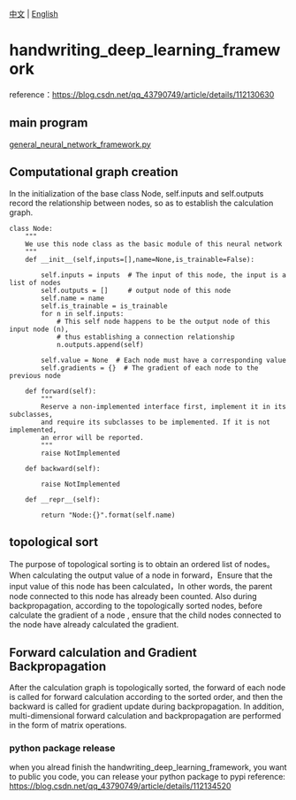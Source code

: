 [中文](./README_zh.md) | [English](#)
# handwriting_deep_learning_framework

reference：https://blog.csdn.net/qq_43790749/article/details/112130630

## main program
[general_neural_network_framework.py](./general_neural_network_framework.py)


## Computational graph creation 
In the initialization of the base class Node, self.inputs and self.outputs record the relationship between nodes, so as to establish the calculation graph.


```
class Node:
    """
    We use this node class as the basic module of this neural network
    """
    def __init__(self,inputs=[],name=None,is_trainable=False):
        
        self.inputs = inputs  # The input of this node, the input is a list of nodes
        self.outputs = []     # output node of this node
        self.name = name
        self.is_trainable = is_trainable
        for n in self.inputs:
            # This self node happens to be the output node of this input node (n), 
            # thus establishing a connection relationship
            n.outputs.append(self)  
            
        self.value = None  # Each node must have a corresponding value
        self.gradients = {}  # The gradient of each node to the previous node

    def forward(self):
        """
        Reserve a non-implemented interface first, implement it in its subclasses, 
        and require its subclasses to be implemented. If it is not implemented, 
        an error will be reported.
        """
        raise NotImplemented  
        
    def backward(self):
        
        raise NotImplemented
        
    def __repr__(self):
        
        return "Node:{}".format(self.name)  
```

## topological sort

The purpose of topological sorting is to obtain an ordered list of nodes。
When calculating the output value of a node in forward，Ensure that the input value of this node has been calculated，In other words, the parent node connected to this node has already been counted.
Also during backpropagation, according to the topologically sorted nodes, before calculate the gradient of a node , ensure that the child nodes connected to the node have already calculated the gradient.


## Forward calculation and Gradient Backpropagation
After the calculation graph is topologically sorted, the forward of each node is called for forward calculation according to the sorted order, and then the backward is called for gradient update during backpropagation.
In addition, multi-dimensional forward calculation and backpropagation are performed in the form of matrix operations.

### python package release
when you alread finish the handwriting_deep_learning_framework, you want to public you code, you can release your python package to pypi
reference: https://blog.csdn.net/qq_43790749/article/details/112134520

